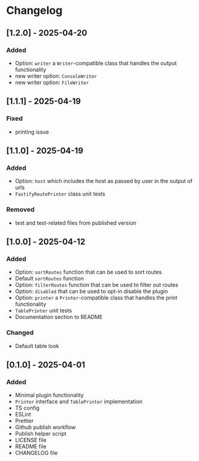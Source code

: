 # Changelog

## [1.2.0] - 2025-04-20

### Added

- Option: `writer` a `Writer`-compatible class that handles the output functionality
- new writer option: `ConsoleWriter`
- new writer option: `FileWriter`

## [1.1.1] - 2025-04-19

### Fixed

- printing issue

## [1.1.0] - 2025-04-19

### Added

- Option: `host` which includes the host as passed by user in the output of urls
- `FastifyRoutePrinter` class unit tests

### Removed

- test and test-related files from published version

## [1.0.0] - 2025-04-12

### Added

- Option: `sortRoutes` function that can be used to sort routes
- Default `sortRoutes` function
- Option: `filterRoutes` function that can be used to filter out routes
- Option: `disabled` that can be used to opt-in disable the plugin
- Option: `printer` a `Printer`-compatible class that handles the print functionality
- `TablePrinter` unit tests
- Documentation section to README

### Changed

- Default table look

## [0.1.0] - 2025-04-01

### Added

- Minimal plugin functionality
- `Printer` interface and `TablePrinter` implementation
- TS config
- ESLint
- Prettier
- Github publish workflow
- Publish helper script
- LICENSE file
- README file
- CHANGELOG file
